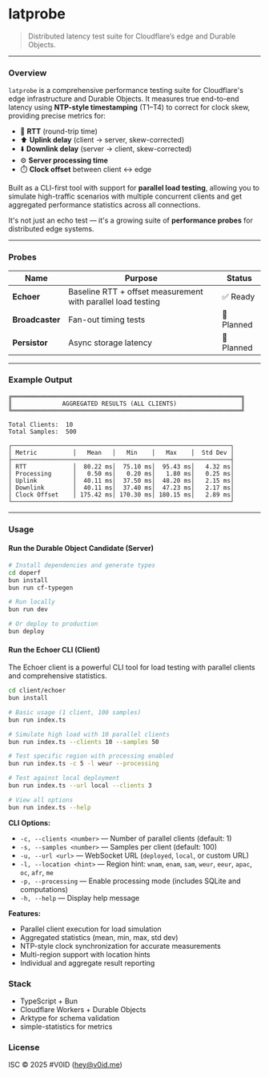 # latprobe

> Distributed latency test suite for Cloudflare’s edge and Durable Objects.

---

### Overview
`latprobe` is a comprehensive performance testing suite for Cloudflare's edge infrastructure and Durable Objects. It measures true end-to-end latency using **NTP-style timestamping** (T1–T4) to correct for clock skew, providing precise metrics for:

- 🔄 **RTT** (round-trip time)  
- ⬆️ **Uplink delay** (client → server, skew-corrected)  
- ⬇️ **Downlink delay** (server → client, skew-corrected)  
- ⚙️ **Server processing time**  
- ⏱️ **Clock offset** between client ↔ edge  

Built as a CLI-first tool with support for **parallel load testing**, allowing you to simulate high-traffic scenarios with multiple concurrent clients and get aggregated performance statistics across all connections.

It's not just an echo test — it's a growing suite of **performance probes** for distributed edge systems.

---

### Probes
| Name | Purpose | Status |
|------|----------|--------|
| **Echoer** | Baseline RTT + offset measurement with parallel load testing | ✅ Ready |
| **Broadcaster** | Fan-out timing tests | 🚧 Planned |
| **Persistor** | Async storage latency | 🚧 Planned |

---

### Example Output

```text
╔════════════════════════════════════════════════════════════════╗
║              AGGREGATED RESULTS (ALL CLIENTS)                  ║
╚════════════════════════════════════════════════════════════════╝

Total Clients:  10
Total Samples:  500

┌─────────────────────────────────────────────────────────────┐
│ Metric          │   Mean   │   Min    │   Max    │  Std Dev │
├─────────────────────────────────────────────────────────────┤
│ RTT             │  80.22 ms│  75.10 ms│  95.43 ms│   4.32 ms│
│ Processing      │   0.50 ms│   0.20 ms│   1.80 ms│   0.25 ms│
│ Uplink          │  40.11 ms│  37.50 ms│  48.20 ms│   2.15 ms│
│ Downlink        │  40.11 ms│  37.40 ms│  47.23 ms│   2.17 ms│
│ Clock Offset    │ 175.42 ms│ 170.30 ms│ 180.15 ms│   2.89 ms│
└─────────────────────────────────────────────────────────────┘
```


---

### Usage

#### Run the Durable Object Candidate (Server)
```bash
# Install dependencies and generate types
cd doperf
bun install
bun run cf-typegen

# Run locally
bun run dev

# Or deploy to production
bun deploy
```

#### Run the Echoer CLI (Client)

The Echoer client is a powerful CLI tool for load testing with parallel clients and comprehensive statistics.

```bash
cd client/echoer
bun install

# Basic usage (1 client, 100 samples)
bun run index.ts

# Simulate high load with 10 parallel clients
bun run index.ts --clients 10 --samples 50

# Test specific region with processing enabled
bun run index.ts -c 5 -l weur --processing

# Test against local deployment
bun run index.ts --url local --clients 3

# View all options
bun run index.ts --help
```

**CLI Options:**
- `-c, --clients <number>` — Number of parallel clients (default: 1)
- `-s, --samples <number>` — Samples per client (default: 100)
- `-u, --url <url>` — WebSocket URL (`deployed`, `local`, or custom URL)
- `-l, --location <hint>` — Region hint: `wnam`, `enam`, `sam`, `weur`, `eeur`, `apac`, `oc`, `afr`, `me`
- `-p, --processing` — Enable processing mode (includes SQLite and computations)
- `-h, --help` — Display help message

**Features:**
- Parallel client execution for load simulation
- Aggregated statistics (mean, min, max, std dev)
- NTP-style clock synchronization for accurate measurements
- Multi-region support with location hints
- Individual and aggregate result reporting

### Stack

- TypeScript + Bun
- Cloudflare Workers + Durable Objects
- Arktype for schema validation
- simple-statistics for metrics

### License

ISC © 2025 #V0ID (hey@v0id.me)